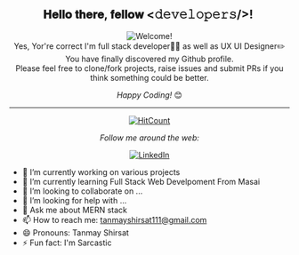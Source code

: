 <!-- ### Hi there I'm Tanmay👋 -->
<div align="center">
<h2> 𝐇𝐞𝐥𝐥𝐨 𝐭𝐡𝐞𝐫𝐞, 𝐟𝐞𝐥𝐥𝐨𝐰 <𝚍𝚎𝚟𝚎𝚕𝚘𝚙𝚎𝚛𝚜/>! <img src="https://github.com/ABSphreak/ABSphreak/blob/master/gifs/Hi.gif" width="0px"></h2>
</div>

<div align="center" width="50">

<img src="https://media.giphy.com/media/9LQHvkbIzTSLe/giphy.gif" alt="Welcome!" width="300"/>
 
</div>

<div align="center">
Yes, Yor're correct I'm full stack developer👨‍💻 as well as UX UI Designer✏️<br>
You have finally discovered my Github profile. <br>
Please feel free to clone/fork projects, raise issues and submit PRs if you think something could be better. <br>

<i>Happy Coding!</i> 😊

</div>

<div align="center">

---
[![HitCount](http://hits.dwyl.com/ABSphreak/ABSphreak.svg)](http://hits.dwyl.com/ABSphreak/ABSphreak)

<i>Follow me around the web:</i><br>


<a href="https://www.linkedin.com/in/tanmay-shirsat-64aa0b1aa/?originalSubdomain=in" target="_blank"><img src="https://img.shields.io/badge/LinkedIn-%230077B5.svg?&style=flat-square&logo=linkedin&logoColor=white" alt="LinkedIn"></a>
  
<!-- <a href="https://www.instagram.com/absphreak" target="_blank"><img src="https://img.shields.io/badge/Instagram-%23E4405F.svg?&style=flat-square&logo=instagram&logoColor=white" alt="Instagram"></a>
<a href="https://www.facebook.com/originalphreak" target="_blank"><img src="https://img.shields.io/badge/Facebook-%231877F2.svg?&style=flat-square&logo=facebook&logoColor=white" alt="Facebook"></a>
 -->
</div>

- 🔭 I’m currently working on various projects
- 🌱 I’m currently learning Full Stack Web Develpoment From Masai
- 👯 I’m looking to collaborate on ...
- 🤔 I’m looking for help with ...
- 💬 Ask me about MERN stack
- 📫 How to reach me: tanmayshirsat111@gmail.com
- 😄 Pronouns: Tanmay Shirsat
- ⚡ Fun fact: I'm Sarcastic


